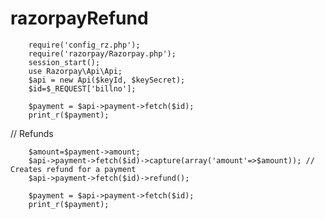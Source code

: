 # razorpayRefund


		require('config_rz.php');		 
		require('razorpay/Razorpay.php'); 
		session_start();
		use Razorpay\Api\Api;
		$api = new Api($keyId, $keySecret);  
		$id=$_REQUEST['billno'];
		
		$payment = $api->payment->fetch($id);
		print_r($payment); 
	 
  // Refunds

		$amount=$payment->amount;
		$api->payment->fetch($id)->capture(array('amount'=>$amount)); // Creates refund for a payment
		$api->payment->fetch($id)->refund();  

		$payment = $api->payment->fetch($id);
		print_r($payment);
